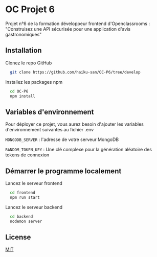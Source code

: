 # OC Projet 6

Projet n°6 de la formation développeur frontend d'Openclassrooms :
"Construisez une API sécurisée pour une application d'avis gastronomiques"


## Installation

Clonez le repo GitHub
```bash
  git clone https://github.com/haiku-san/OC-P6/tree/develop
```

Installez les packages npm

```bash
  cd OC-P6
  npm install
```
## Variables d'environnement

Pour déployer ce projet, vous aurez besoin d'ajouter les variables d'environnement suivantes au fichier .env

`MONGODB_SERVER` : l'adresse de votre serveur MongoDB

`RANDOM_TOKEN_KEY` : Une clé complexe pour la génération aléatoire des tokens de connexion 


## Démarrer le programme localement

Lancez le serveur frontend

```bash
  cd frontend
  npm run start
```

Lancez le serveur backend

```bash
  cd backend
  nodemon server
```

## License

[MIT](https://choosealicense.com/licenses/mit/)

